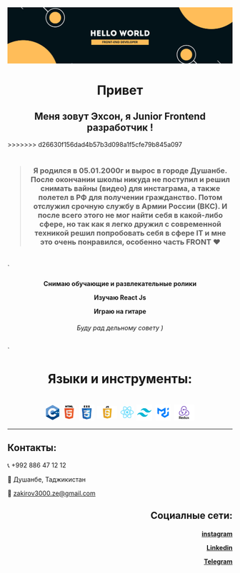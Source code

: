 <img src='./Banner.png'/>
<h1 align="center">
Привет
</h1>
<h2 align="center">
 Меня зовут Эхсон, я Junior Frontend разработчик !
</h2>
>>>>>>> d26630f156dad4b57b3d098a1f5cfe79b845a097

#


<h3 align="center">

> Я родился в 05.01.2000г
> и вырос в городе Душанбе.
> После окончании школы никуда не поступил и решил снимать вайны (видео) для инстаграма, а также полетел в РФ для получении гражданство. Потом отслужил срочную службу в Армии России (ВКС).
> И после всего этого не мог найти себя в какой-либо сфере, но так как я легко дружил с современной техникой
> решил попробовать себя в сфере IT и мне это очень понравился, особенно часть FRONT ♥

</h3>

#

`
<h4 align="center">

  Снимаю обучающие и развлекательные ролики

  Изучаю React Js

Играю на гитаре

<h6 align="center">
 Буду рад дельному совету )
</h6>

</h4>
`

#
<h1 align="center">
 Языки и инструменты:
</h1>
<h1 align="center">
<img align='center' src="./icons/C++.png" width='30px'/>
<img align='center' src="./icons/html.png" width='30px'/>
<img align='center' src="./icons/css.png" width='35px'/>
<img align='center' src="./icons/js.png" width='45px'/>
<img align='center' src="./icons/React.png" width='30px'/>
<img align='center' src="./icons/Tailwind.png" width='35px'/>
<img align='center' src="./icons/MUI logo.png" width='35px'/>
<img align="center" src="./icons/Redux.png" width='45px'/>
</h1>
 
--------

## Контакты:

📞 +992 886 47 12 12

📍 Душанбе, Таджикистан

📧 zakirov3000.ze@gmail.com
 
 
 <h2 align="end">
Социалные сети:
</h2>

<h4 align="end">
  
 [instagram](https://www.instagram.com/ehsonback/)

 [Linkedin](https://www.linkedin.com/in/ehson-zokirov/)

 [Telegram](https://t.me/ehsonsho)

</h4>
